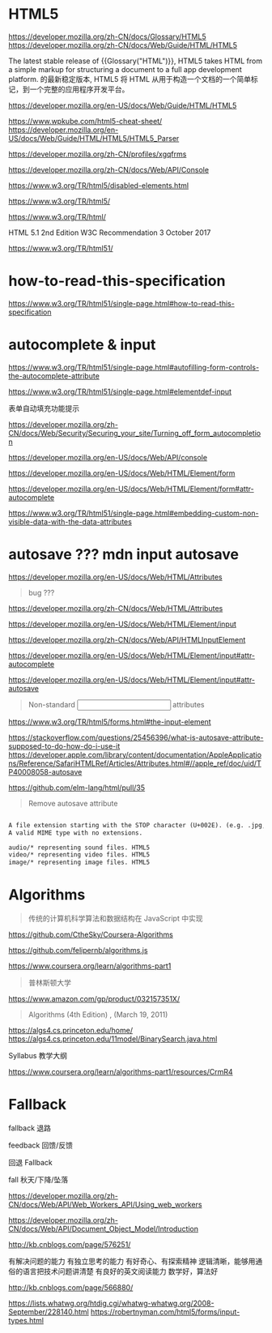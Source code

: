 # HTML5


https://developer.mozilla.org/zh-CN/docs/Glossary/HTML5
https://developer.mozilla.org/zh-CN/docs/Web/Guide/HTML/HTML5

The latest stable release of {{Glossary("HTML")}}, HTML5 takes HTML from a simple markup for structuring a document to a full app development platform.
的最新稳定版本, HTML5 将 HTML 从用于构造一个文档的一个简单标记，到一个完整的应用程序开发平台。


https://developer.mozilla.org/en-US/docs/Web/Guide/HTML/HTML5

https://www.wpkube.com/html5-cheat-sheet/
https://developer.mozilla.org/en-US/docs/Web/Guide/HTML/HTML5/HTML5_Parser

https://developer.mozilla.org/zh-CN/profiles/xgqfrms

https://developer.mozilla.org/zh-CN/docs/Web/API/Console



https://www.w3.org/TR/html5/disabled-elements.html

https://www.w3.org/TR/html5/

https://www.w3.org/TR/html/

HTML 5.1 2nd Edition
W3C Recommendation 3 October 2017


https://www.w3.org/TR/html51/


# how-to-read-this-specification

https://www.w3.org/TR/html51/single-page.html#how-to-read-this-specification


# autocomplete & input

https://www.w3.org/TR/html51/single-page.html#autofilling-form-controls-the-autocomplete-attribute

https://www.w3.org/TR/html51/single-page.html#elementdef-input

表单自动填充功能提示


https://developer.mozilla.org/zh-CN/docs/Web/Security/Securing_your_site/Turning_off_form_autocompletion

https://developer.mozilla.org/en-US/docs/Web/API/console

https://developer.mozilla.org/en-US/docs/Web/HTML/Element/form


https://developer.mozilla.org/en-US/docs/Web/HTML/Element/form#attr-autocomplete




https://www.w3.org/TR/html51/single-page.html#embedding-custom-non-visible-data-with-the-data-attributes



# autosave ??? mdn input autosave

https://developer.mozilla.org/en-US/docs/Web/HTML/Attributes

> bug ???

https://developer.mozilla.org/zh-CN/docs/Web/HTML/Attributes

https://developer.mozilla.org/en-US/docs/Web/HTML/Element/input

https://developer.mozilla.org/zh-CN/docs/Web/API/HTMLInputElement


https://developer.mozilla.org/en-US/docs/Web/HTML/Element/input#attr-autocomplete

https://developer.mozilla.org/en-US/docs/Web/HTML/Element/input#attr-autosave

> Non-standard <input> attributes



https://www.w3.org/TR/html5/forms.html#the-input-element

https://stackoverflow.com/questions/25456396/what-is-autosave-attribute-supposed-to-do-how-do-i-use-it
https://developer.apple.com/library/content/documentation/AppleApplications/Reference/SafariHTMLRef/Articles/Attributes.html#//apple_ref/doc/uid/TP40008058-autosave

https://github.com/elm-lang/html/pull/35

> Remove autosave attribute


```md

A file extension starting with the STOP character (U+002E). (e.g. .jpg, .png, .doc).
A valid MIME type with no extensions.

audio/* representing sound files. HTML5
video/* representing video files. HTML5
image/* representing image files. HTML5


```








# Algorithms

> 传统的计算机科学算法和数据结构在 JavaScript 中实现

https://github.com/CtheSky/Coursera-Algorithms

https://github.com/felipernb/algorithms.js

https://www.coursera.org/learn/algorithms-part1

> 普林斯顿大学

https://www.amazon.com/gp/product/032157351X/

> Algorithms (4th Edition) ,  (March 19, 2011)

https://algs4.cs.princeton.edu/home/
https://algs4.cs.princeton.edu/11model/BinarySearch.java.html

Syllabus 教学大纲

https://www.coursera.org/learn/algorithms-part1/resources/CrmR4




# Fallback


fallback 退路

feedback 回馈/反馈

回退 Fallback

fall 秋天/下降/坠落





https://developer.mozilla.org/zh-CN/docs/Web/API/Web_Workers_API/Using_web_workers


https://developer.mozilla.org/zh-CN/docs/Web/API/Document_Object_Model/Introduction



http://kb.cnblogs.com/page/576251/

有解决问题的能力
有独立思考的能力
有好奇心、有探索精神
逻辑清晰，能够用通俗的语言把技术问题讲清楚
有良好的英文阅读能力
数学好，算法好

http://kb.cnblogs.com/page/566880/



https://lists.whatwg.org/htdig.cgi/whatwg-whatwg.org/2008-September/228140.html
https://robertnyman.com/html5/forms/input-types.html
